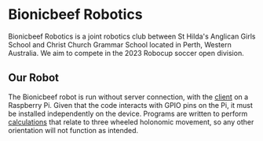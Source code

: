# Bionicbeef Robotics
Bionicbeef Robotics is a joint robotics club between St Hilda's Anglican Girls School and Christ Church Grammar School located in Perth, Western Australia. We aim to compete in the 2023 Robocup soccer open division.
 
## Our Robot
The Bionicbeef robot is run without server connection, with the [client](Roboclient/) on a Raspberry Pi. Given that the code interacts with GPIO pins on the Pi, it must be installed independently on the device. Programs are written to perform [calculations](RoboClient/MovementCalculations.py) that relate to three wheeled holonomic movement, so any other orientation will not function as intended. 
